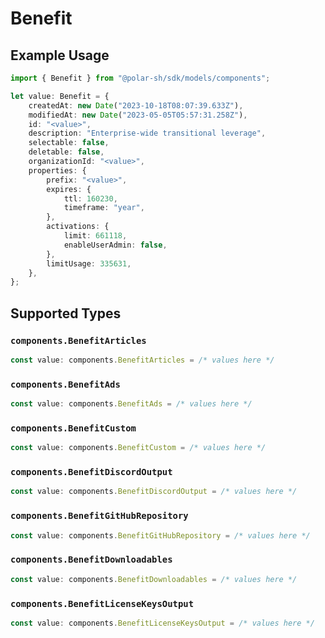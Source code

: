 # Benefit

## Example Usage

```typescript
import { Benefit } from "@polar-sh/sdk/models/components";

let value: Benefit = {
    createdAt: new Date("2023-10-18T08:07:39.633Z"),
    modifiedAt: new Date("2023-05-05T05:57:31.258Z"),
    id: "<value>",
    description: "Enterprise-wide transitional leverage",
    selectable: false,
    deletable: false,
    organizationId: "<value>",
    properties: {
        prefix: "<value>",
        expires: {
            ttl: 160230,
            timeframe: "year",
        },
        activations: {
            limit: 661118,
            enableUserAdmin: false,
        },
        limitUsage: 335631,
    },
};
```

## Supported Types

### `components.BenefitArticles`

```typescript
const value: components.BenefitArticles = /* values here */
```

### `components.BenefitAds`

```typescript
const value: components.BenefitAds = /* values here */
```

### `components.BenefitCustom`

```typescript
const value: components.BenefitCustom = /* values here */
```

### `components.BenefitDiscordOutput`

```typescript
const value: components.BenefitDiscordOutput = /* values here */
```

### `components.BenefitGitHubRepository`

```typescript
const value: components.BenefitGitHubRepository = /* values here */
```

### `components.BenefitDownloadables`

```typescript
const value: components.BenefitDownloadables = /* values here */
```

### `components.BenefitLicenseKeysOutput`

```typescript
const value: components.BenefitLicenseKeysOutput = /* values here */
```

